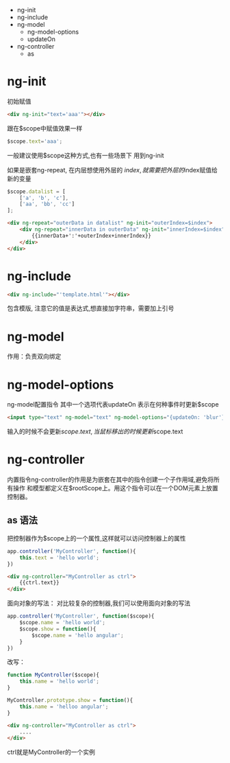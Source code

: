 - ng-init
- ng-include
- ng-model
    + ng-model-options
    + updateOn
- ng-controller
    + as


# ng-init
初始赋值
```html
<div ng-init="text='aaa'"></div>
```

跟在$scope中赋值效果一样
```js
$scope.text='aaa';
```

一般建议使用$scope这种方式,也有一些场景下
用到ng-init


如果是嵌套ng-repeat, 在内层想使用外层的
$index, 就需要把外层的$index赋值给新的变量
```js
$scope.datalist = [
    ['a', 'b', 'c'],
    ['aa', 'bb', 'cc']
];
```

```html
<div ng-repeat="outerData in datalist" ng-init="outerIndex=$index">
    <div ng-repeat="innerData in outerData" ng-init="innerIndex=$index">
        {{innerData+':'+outerIndex+innerIndex}}
    </div>
</div>
```

# ng-include
```html
<div ng-include="'template.html'"></div>
```

包含模版, 注意它的值是表达式,想直接加字符串，需要加上引号

# ng-model
作用：负责双向绑定

# ng-model-options
ng-model配置指令
其中一个选项代表updateOn 表示在何种事件时更新$scope
 
```html
<input type="text" ng-model="text" ng-model-options="{updateOn: 'blur'}">
```
输入的时候不会更新$scope.text, 当鼠标移出的时候更新$scope.text


# ng-controller
内置指令ng-controller的作用是为嵌套在其中的指令创建一个子作用域,避免将所有操作
和模型都定义在$rootScope上。用这个指令可以在一个DOM元素上放置控制器。


## as 语法
把控制器作为$scope上的一个属性,这样就可以访问控制器上的属性
```js
app.controller('MyController', function(){
    this.text = 'hello world';
})
```

```html
<div ng-controller="MyController as ctrl">
    {{ctrl.text}}
</div>
```



面向对象的写法：
对比较复杂的控制器,我们可以使用面向对象的写法

```js
app.controller('MyController', function($scope){
    $scope.name = 'hello world';
    $scope.show = function(){
        $scope.name = 'hello angular';
    }
})
```

改写：
```js
function MyController($scope){
    this.name = 'hello world';
} 

MyController.prototype.show = function(){
    this.name = 'helloo angular';
}
```

```html
<div ng-controller="MyController as ctrl">
    ....
</div>
```

ctrl就是MyController的一个实例



 